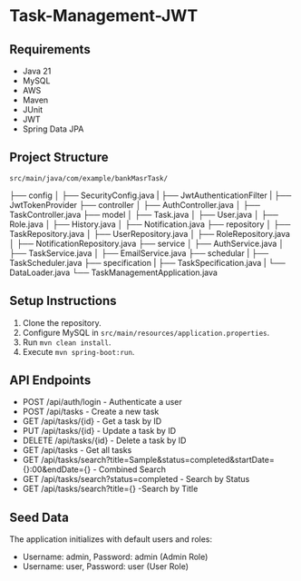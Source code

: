 # Task-Management-JWT
## Requirements
- Java 21
- MySQL
- AWS
- Maven
- JUnit
- JWT
- Spring Data JPA

## Project Structure

    src/main/java/com/example/bankMasrTask/
├── config
│   ├── SecurityConfig.java
|   ├── JwtAuthenticationFilter
|   ├── JwtTokenProvider
├── controller
│   ├── AuthController.java
│   ├── TaskController.java
├── model
│   ├── Task.java
│   ├── User.java
│   ├── Role.java
│   ├── History.java
│   ├── Notification.java
├── repository
│   ├── TaskRepository.java
│   ├── UserRepository.java
│   ├── RoleRepository.java
│   ├── NotificationRepository.java
├── service
│   ├── AuthService.java
│   ├── TaskService.java
│   ├── EmailService.java
├── schedular
|   ├── TaskScheduler.java
├── specification
|   ├── TaskSpecification.java
|
└── DataLoader.java
└── TaskManagementApplication.java


## Setup Instructions
1. Clone the repository.
2. Configure MySQL in `src/main/resources/application.properties`.
3. Run `mvn clean install`.
4. Execute `mvn spring-boot:run`.

## API Endpoints
- POST /api/auth/login - Authenticate a user
- POST /api/tasks - Create a new task
- GET /api/tasks/{id} - Get a task by ID
- PUT /api/tasks/{id} - Update a task by ID
- DELETE /api/tasks/{id} - Delete a task by ID
- GET /api/tasks - Get all tasks
- GET /api/tasks/search?title=Sample&status=completed&startDate={}:00&endDate={} - Combined Search
- GET /api/tasks/search?status=completed - Search by Status
- GET /api/tasks/search?title={} -Search by Title

## Seed Data
The application initializes with default users and roles:
- Username: admin, Password: admin (Admin Role)
- Username: user, Password: user (User Role)